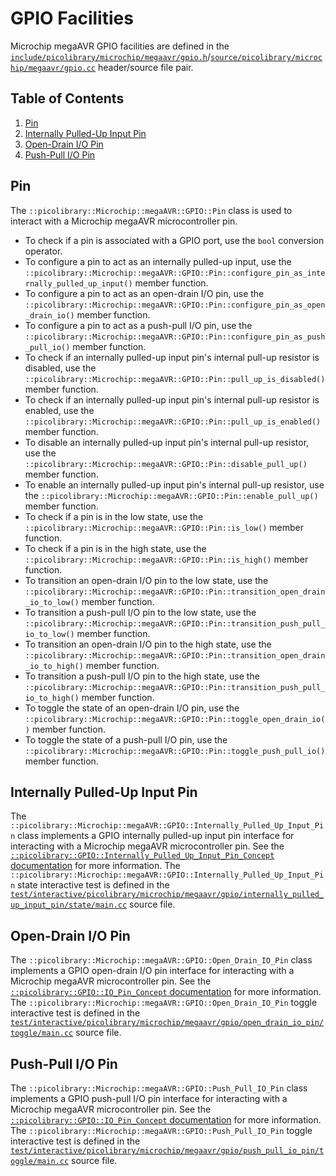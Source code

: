 # GPIO Facilities
Microchip megaAVR GPIO facilities are defined in the
[`include/picolibrary/microchip/megaavr/gpio.h`](https://github.com/apcountryman/picolibrary-microchip-megaavr/blob/main/include/picolibrary/microchip/megaavr/gpio.h)/[`source/picolibrary/microchip/megaavr/gpio.cc`](https://github.com/apcountryman/picolibrary-microchip-megaavr/blob/main/source/picolibrary/microchip/megaavr/gpio.cc)
header/source file pair.

## Table of Contents
1. [Pin](#pin)
1. [Internally Pulled-Up Input Pin](#internally-pulled-up-input-pin)
1. [Open-Drain I/O Pin](#open-drain-io-pin)
1. [Push-Pull I/O Pin](#push-pull-io-pin)

## Pin
The `::picolibrary::Microchip::megaAVR::GPIO::Pin` class is used to interact with a
Microchip megaAVR microcontroller pin.
- To check if a pin is associated with a GPIO port, use the `bool` conversion operator.
- To configure a pin to act as an internally pulled-up input, use the
  `::picolibrary::Microchip::megaAVR::GPIO::Pin::configure_pin_as_internally_pulled_up_input()`
  member function.
- To configure a pin to act as an open-drain I/O pin, use the
  `::picolibrary::Microchip::megaAVR::GPIO::Pin::configure_pin_as_open_drain_io()` member
  function.
- To configure a pin to act as a push-pull I/O pin, use the
  `::picolibrary::Microchip::megaAVR::GPIO::Pin::configure_pin_as_push_pull_io()` member
  function.
- To check if an internally pulled-up input pin's internal pull-up resistor is disabled,
  use the `::picolibrary::Microchip::megaAVR::GPIO::Pin::pull_up_is_disabled()` member
  function.
- To check if an internally pulled-up input pin's internal pull-up resistor is enabled,
  use the `::picolibrary::Microchip::megaAVR::GPIO::Pin::pull_up_is_enabled()` member
  function.
- To disable an internally pulled-up input pin's internal pull-up resistor, use the
  `::picolibrary::Microchip::megaAVR::GPIO::Pin::disable_pull_up()` member function.
- To enable an internally pulled-up input pin's internal pull-up resistor, use the
  `::picolibrary::Microchip::megaAVR::GPIO::Pin::enable_pull_up()` member function.
- To check if a pin is in the low state, use the
  `::picolibrary::Microchip::megaAVR::GPIO::Pin::is_low()` member function.
- To check if a pin is in the high state, use the
  `::picolibrary::Microchip::megaAVR::GPIO::Pin::is_high()` member function.
- To transition an open-drain I/O pin to the low state, use the
  `::picolibrary::Microchip::megaAVR::GPIO::Pin::transition_open_drain_io_to_low()` member
  function.
- To transition a push-pull I/O pin to the low state, use the
  `::picolibrary::Microchip::megaAVR::GPIO::Pin::transition_push_pull_io_to_low()` member
  function.
- To transition an open-drain I/O pin to the high state, use the
  `::picolibrary::Microchip::megaAVR::GPIO::Pin::transition_open_drain_io_to_high()`
  member function.
- To transition a push-pull I/O pin to the high state, use the
  `::picolibrary::Microchip::megaAVR::GPIO::Pin::transition_push_pull_io_to_high()` member
  function.
- To toggle the state of an open-drain I/O pin, use the
  `::picolibrary::Microchip::megaAVR::GPIO::Pin::toggle_open_drain_io()` member function.
- To toggle the state of a push-pull I/O pin, use the
  `::picolibrary::Microchip::megaAVR::GPIO::Pin::toggle_push_pull_io()` member function.

## Internally Pulled-Up Input Pin
The `::picolibrary::Microchip::megaAVR::GPIO::Internally_Pulled_Up_Input_Pin` class
implements a GPIO internally pulled-up input pin interface for interacting with a
Microchip megaAVR microcontroller pin.
See the [`::picolibrary::GPIO::Internally_Pulled_Up_Input_Pin_Concept`
documentation](https://apcountryman.github.io/picolibrary/gpio.html#internally-pulled-up-input-pin)
for more information.
The `::picolibrary::Microchip::megaAVR::GPIO::Internally_Pulled_Up_Input_Pin` state
interactive test is defined in the
[`test/interactive/picolibrary/microchip/megaavr/gpio/internally_pulled_up_input_pin/state/main.cc`](https://github.com/apcountryman/picolibrary-microchip-megaavr/blob/main/test/interactive/picolibrary/microchip/megaavr/gpio/internally_pulled_up_input_pin/state/main.cc)
source file.

## Open-Drain I/O Pin
The `::picolibrary::Microchip::megaAVR::GPIO::Open_Drain_IO_Pin` class implements a GPIO
open-drain I/O pin interface for interacting with a Microchip megaAVR microcontroller pin.
See the [`::picolibrary::GPIO::IO_Pin_Concept`
documentation](https://apcountryman.github.io/picolibrary/gpio.html#io-pin)
for more information.
The `::picolibrary::Microchip::megaAVR::GPIO::Open_Drain_IO_Pin` toggle interactive test
is defined in the
[`test/interactive/picolibrary/microchip/megaavr/gpio/open_drain_io_pin/toggle/main.cc`](https://github.com/apcountryman/picolibrary-microchip-megaavr/blob/main/test/interactive/picolibrary/microchip/megaavr/gpio/open_drain_io_pin/toggle/main.cc)
source file.

## Push-Pull I/O Pin
The `::picolibrary::Microchip::megaAVR::GPIO::Push_Pull_IO_Pin` class implements a GPIO
push-pull I/O pin interface for interacting with a Microchip megaAVR microcontroller pin.
See the [`::picolibrary::GPIO::IO_Pin_Concept`
documentation](https://apcountryman.github.io/picolibrary/gpio.html#io-pin)
for more information.
The `::picolibrary::Microchip::megaAVR::GPIO::Push_Pull_IO_Pin` toggle interactive test is
defined in the
[`test/interactive/picolibrary/microchip/megaavr/gpio/push_pull_io_pin/toggle/main.cc`](https://github.com/apcountryman/picolibrary-microchip-megaavr/blob/main/test/interactive/picolibrary/microchip/megaavr/gpio/push_pull_io_pin/toggle/main.cc)
source file.
